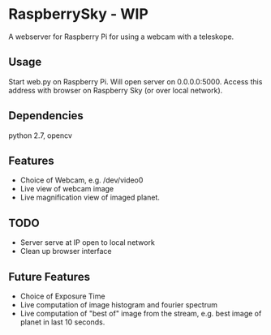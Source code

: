 # RaspberrySky - WIP
A webserver for Raspberry Pi for using a webcam with a teleskope.


## Usage
Start web.py on Raspberry Pi. Will open server on 0.0.0.0:5000.
Access this address with browser on Raspberry Sky (or over local network).

## Dependencies
python 2.7, opencv

## Features
* Choice of Webcam, e.g. /dev/video0
* Live view of webcam image
* Live magnification view of imaged planet.

## TODO
* Server serve at IP open to local network
* Clean up browser interface

## Future Features
* Choice of Exposure Time
* Live computation of image histogram and fourier spectrum
* Live computation of "best of" image from the stream, e.g. best image of planet in last 10 seconds.
